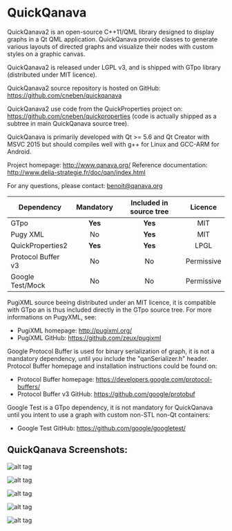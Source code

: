 
QuickQanava 
============================

QuickQanava2 is an open-source C++11/QML library designed to display graphs in a Qt QML application. QuickQanava provide classes to generate various layouts of directed graphs and visualize their nodes with custom styles on a graphic canvas. 

QuickQanava2 is released under LGPL v3, and is shipped with GTpo library (distributed under MIT licence). 

QuickQanava2 source repository is hosted on GitHub: https://github.com/cneben/quickqanava

QuickQanava2 use code from the QuickProperties project on: https://github.com/cneben/quickproperties (code is actually shipped as a subtree in main QuickQanava source tree).

QuickQanava is primarily developed with Qt >= 5.6 and Qt Creator with MSVC 2015 but should compiles well with g++ for Linux and GCC-ARM for Android. 

Project homepage: http://www.qanava.org/
Reference documentation: http://www.delia-strategie.fr/doc/qan/index.html

For any questions, please contact: benoit@qanava.org

| Dependency                | Mandatory         |   Included in source tree       |   Licence       |
| ---                       | :---:             | :---:                           | :---:           |
| GTpo                      | **Yes**           |       **Yes**                   |      MIT        |
| Pugy XML                  | No                |       **Yes**                   |      MIT        |
| QuickProperties2          | **Yes**           |       **Yes**                   |      LPGL       |
| Protocol Buffer v3        | No                |       No                        |    Permissive   |
| Google Test/Mock          | No                |       No                        |    Permissive   |

PugiXML source beeing distributed under an MIT licence, it is compatible with GTpo an is thus included directly in the GTpo source tree. For more informations on PugyXML, see:
+ PugiXML homepage: http://pugixml.org/
+ PugiXML GitHub: https://github.com/zeux/pugixml

Google Protocol Buffer is used for binary serialization of graph, it is not a mandatory dependency, until you include the "qanSerializer.h" header. Protocol Buffer homepage and installation instructions could be found on:
+ Protocol Buffer homepage: https://developers.google.com/protocol-buffers/
+ Protocol Buffer v3 GitHub: https://github.com/google/protobuf

Google Test is a GTpo dependency, it is not mandatory for QuickQanava until you intent to use a graph with custom non-STL non-Qt containers:
+ Google Test GitHub: https://github.com/google/googletest/

## QuickQanava Screenshots:

![alt tag](https://github.com/cneben/QuickQanava/blob/master/doc/samples/custom.png)

![alt tag](https://github.com/cneben/QuickQanava/blob/master/doc/samples/navigable.png)

![alt tag](https://github.com/cneben/QuickQanava/blob/master/doc/samples/style.png)

![alt tag](https://github.com/cneben/QuickQanava/blob/master/doc/samples/topology.png)

![alt tag](http://www.qanava.org/wp-content/uploads/2015/07/20150719_NP_Quick_Qanava_test-1024x787.png)



